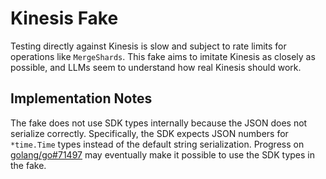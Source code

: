 # Kinesis Fake

Testing directly against Kinesis is slow and subject to rate limits for
operations like `MergeShards`. This fake aims to imitate Kinesis as closely as
possible, and LLMs seem to understand how real Kinesis should work.

## Implementation Notes

The fake does not use SDK types internally because the JSON does not serialize
correctly. Specifically, the SDK expects JSON numbers for `*time.Time` types
instead of the default string serialization. Progress on
[golang/go#71497](https://github.com/golang/go/issues/71497) may eventually make
it possible to use the SDK types in the fake.
